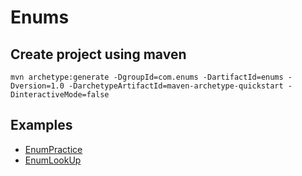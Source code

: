 # Enums

## Create project using maven
```
mvn archetype:generate -DgroupId=com.enums -DartifactId=enums -Dversion=1.0 -DarchetypeArtifactId=maven-archetype-quickstart -DinteractiveMode=false
```

## Examples
* [EnumPractice](src/test/java/com/enums/EnumPractice.java)
* [EnumLookUp](src/test/java/com/enums/lookup/EnumLookUp.java)